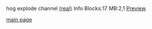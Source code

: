 hog explode channel [(real)](https://idkwhereisthisname.github.io/dwnlds-dir/hogexplodech.wad)
Info
Blocks:17
MB:2,1
[Preview](https://youtu.be/SG3OyeMO00o)

[main page](https://idkwhereisthisname.github.io)
